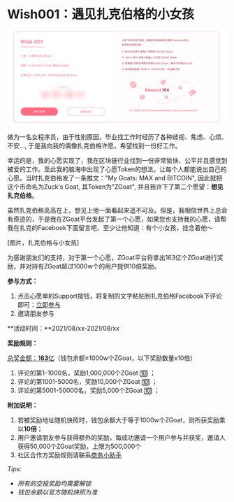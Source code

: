 # Wish001：遇见扎克伯格的小女孩



![](../../.gitbook/assets/wish001-zhong-wen-.png)

做为一名女程序员，由于性别原因，毕业找工作时经历了各种歧视、焦虑、心烦、不安..., 于是我向我的偶像扎克伯格许愿，希望找到一份好工作。

幸运的是，我的心愿实现了，我在区块链行业找到一份非常愉快、公平并且感觉到被爱的工作。至此我的脑海中出现了心愿Token的想法，让每个人都能说出自己的心愿。当时扎克伯格发了一条推文："My Goats: MAX and BITCOIN", 因此就把这个币命名为Zuck‘s Goat, 其Token为"ZGoat", 并且我许下了第二个愿望：**想见扎克伯格**。

虽然扎克伯格高高在上，想见上他一面看起来遥不可及。但是，我相信世界上总会有奇迹的，于是我在ZGoat平台发起了第一个心愿，如果您也支持我的心愿，请帮我在扎克的Facebook下面留言吧，至少让他知道：有个小女孩，挂念着他～

\[图片，扎克伯格与小女孩\]

为感谢朋友们的支持，对于第一个心愿，ZGoat平台将拿出163亿个ZGoat进行奖励，并对持有ZGoat超过1000w个的用户提供10倍奖励。

**参与方式：**

1. 点击心愿单的Support按钮，将复制的文字粘贴到扎克伯格Facebook下评论即可：[立即参与](http://zgoat.org)
2. 邀请朋友参与

**活动时间：**2021/08/xx-2021/08/xx

**奖励规则：**

[总奖金额：1**63**亿](https://zgoat.org)（钱包余额≥1000w个ZGoat，以下奖励数量x10倍）

1. 评论的第1-1000名，奖励1,000,000个ZGoat  🔟 ；
2. 评论的第1001-5000名，奖励10,000个ZGoat 🔟 ；
3. 评论的第5001-50000名，奖励5,000个ZGoat 🔟 ；

**附加说明：**

1. 若被奖励地址随机快照时，钱包余额大于等于1000w个ZGoat，则所获奖励乘以**10倍**；
2. 用户邀请朋友参与获得额外的奖励，每成功邀请一个用户参与并获奖，邀请人获得50,000个ZGoat奖励，上限为500,000个
3. 社区合作方奖励规则请联系[商务小助手](../../qi-ta/lian-xi-wo-men.md)



_Tips:_ 

* _所有的空投奖励均需要解锁_
* _钱包余额以官方随机快照为准_



